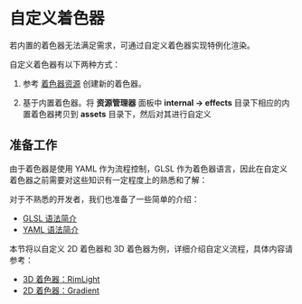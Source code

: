 # 自定义着色器

若内置的着色器无法满足需求，可通过自定义着色器实现特例化渲染。

自定义着色器有以下两种方式：

1. 参考 [着色器资源](./effect-inspector.md) 创建新的着色器。

2. 基于内置着色器。将 **资源管理器** 面板中 **internal -> effects** 目录下相应的内置着色器拷贝到 **assets** 目录下，然后对其进行自定义

## 准备工作

由于着色器是使用 YAML 作为流程控制，GLSL 作为着色器语言，因此在自定义着色器之前需要对这些知识有一定程度上的熟悉和了解：

对于不熟悉的开发者，我们也准备了一些简单的介绍：

- [GLSL 语法简介](./glsl.md)
- [YAML 语法简介](./yaml-101.md)

本节将以自定义 2D 着色器和 3D 着色器为例，详细介绍自定义流程，具体内容请参考：

- [3D 着色器：RimLight](write-effect-3d-rim-light.md)
- [2D 着色器：Gradient](write-effect-2d-sprite-gradient.md)